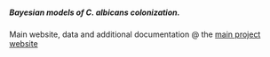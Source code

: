 

##### Bayesian models of _C. albicans_ colonization.
Main website, data and additional documentation @ the [main project website][mainsite]

<!--Websites-->
[mainsite]: http://openpencil.github.io/bayesianmice/ "_bayesianmice_: project documentation website"
